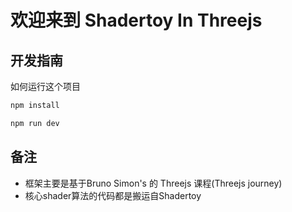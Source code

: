 # 欢迎来到 Shadertoy In Threejs

## 开发指南
如何运行这个项目

```sh
npm install

npm run dev
```

## 备注
* 框架主要是基于Bruno Simon's 的 Threejs 课程(Threejs journey)
* 核心shader算法的代码都是搬运自Shadertoy

